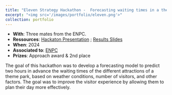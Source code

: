```yaml
---
title: "Eleven Strategy Hackathon -  Forecasting waiting times in a theme park to improve visitor experience"
excerpt: "<img src='/images/portfolio/eleven.png'>"
collection: portfolio
---
```


* __With__: Three mates from the ENPC.
* __Ressources__: [Hackaton Presentation](/files/portfolio/eleven_pres.pdf) ;  [Results Slides](/files/portfolio/eleven_slides_pres.pdf)
* __When__: 2024
* __Associated to__: [ENPC](https://ecoledesponts.fr/en)
* __Prizes__: Approach award & 2nd place

The goal of this hackathon was to develop a forecasting model to predict two hours in advance the waiting times of the different attractions of a theme park, based on weather conditions, number of visitors, and other factors. The goal was to improve the visitor experience by allowing them to plan their day more effectively.